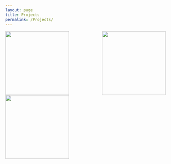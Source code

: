 ```yaml
---
layout: page
title: Projects
permalink: /Projects/
---
```



<img align="left" width="200" height="200" src="{{ site.url }}{{ site.baseurl }}/docs/assets/timeline.jpg" class="img-responsive" />


<img align="right" width="200" height="200" src="{{ site.url }}{{ site.baseurl }}/docs/assets/draft2.png" class="img-responsive" />

<img align="center" width="200" height="200" src="{{ site.url }}{{ site.baseurl }}/docs/assets/impl2.png" class="img-responsive" />
